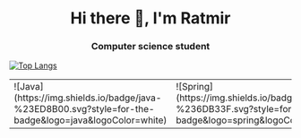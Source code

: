<h1 align="center">Hi there 👋, I'm Ratmir
<!--<img src="https://github.com/RatmirW/RatmirW/raw/main/images/Hi.gif" height="32"/></h1>-->
<h3 align="center">Computer science student</h3>

<!--![Top Langs](https://github-readme-stats.vercel.app/api/top-langs/?username=RatmirW&layout=&card_width=495&theme=radical)<br>-->
[![Top Langs](https://github-readme-stats.vercel.app/api/top-langs/?username=RatmirW&layout=compact&theme=radical)](https://github.com/RatmirW/github-readme-stats)
<!--[![Top Langs](https://github-readme-stats.vercel.app/api/top-langs/?username=RatmirW&theme=radical)](https://github.com/RatmirW/github-readme-stats)-->
<!--![](https://github-profile-summary-cards.vercel.app/api/cards/repos-per-language?username=RatmirW&theme=radical)-->
<table>
  <tr>
    <td>![Java](https://img.shields.io/badge/java-%23ED8B00.svg?style=for-the-badge&logo=java&logoColor=white)</td>
    <td>![Spring](https://img.shields.io/badge/spring-%236DB33F.svg?style=for-the-badge&logo=spring&logoColor=white)</td>
  </tr>
</table>




<!--
**RatmirW/RatmirW** is a ✨ _special_ ✨ repository because its `README.md` (this file) appears on your GitHub profile.

Here are some ideas to get you started:

- 🔭 I’m currently working on ...
- 🌱 I’m currently learning ...
- 👯 I’m looking to collaborate on ...
- 🤔 I’m looking for help with ...
- 💬 Ask me about ...
- 📫 How to reach me: ...
- 😄 Pronouns: ...
- ⚡ Fun fact: ...
-->
